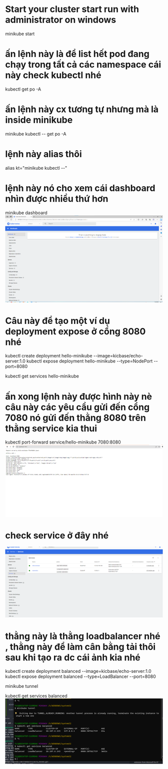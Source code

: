 # Start your cluster start run with administrator on windows
minikube start


# ấn lệnh này là để list hết pod đang chạy trong tất cả các namespace cái này check kubectl nhé
kubectl get po -A

# ấn lệnh này cx tương tự nhưng mà là inside minikube
minikube kubectl -- get po -A

# lệnh này alias thôi
alias kt="minikube kubectl --"

# lệnh này nó cho xem cái dashboard nhìn được nhiều thứ hơn
minikube dashboard
![Alt text](image.png)

# Câu này để tạo một ví dụ deployment expose ở cổng 8080 nhé
kubectl create deployment hello-minikube --image=kicbase/echo-server:1.0
kubectl expose deployment hello-minikube --type=NodePort --port=8080

kubectl get services hello-minikube


# ấn xong lệnh này được hình này nè câu này các yêu cầu gửi đến cổng 7080 nó gửi đến thằng 8080 trên thằng service kia thui 
kubectl port-forward service/hello-minikube 7080:8080
![Alt text](image-1.png)

# check service ở đây nhé
![Alt text](image-2.png)

# thằng này là thằng loadbalancer nhé , thằng này để làm cân bằng tải thôi sau khi tạo ra dc cái ảnh kia nhé
kubectl create deployment balanced --image=kicbase/echo-server:1.0
kubectl expose deployment balanced --type=LoadBalancer --port=8080

minikube tunnel

kubectl get services balanced
![Alt text](image-3.png)

#



